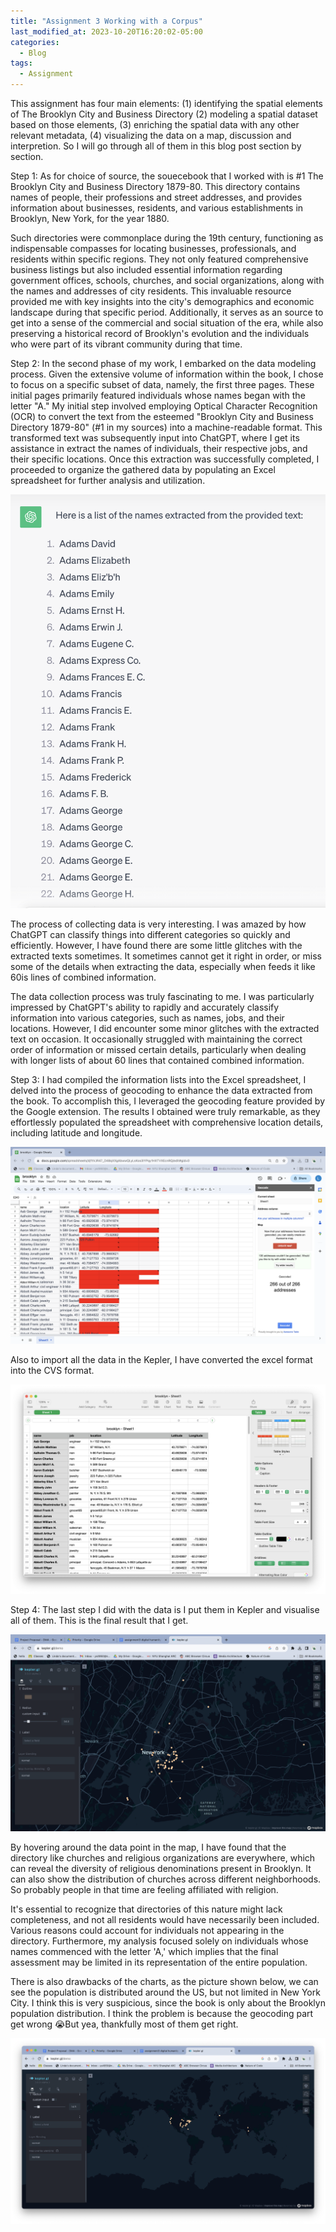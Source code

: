 ```yaml
---
title: "Assignment 3 Working with a Corpus"
last_modified_at: 2023-10-20T16:20:02-05:00
categories:
  - Blog
tags:
  - Assignment
---
```

This assignment has four main elements: (1) identifying the spatial elements of The Brooklyn City and Business Directory (2) modeling a spatial dataset based on those elements, (3) enriching the spatial data with any other relevant metadata, (4) visualizing the data on a map, discussion and interpretion. So I will go through all of them in this blog post section by section.

Step 1: As for choice of source, the souecebook that I worked with is #1 The Brooklyn City and Business Directory 1879-80. This directory contains names of people, their professions and street addresses, and provides information about businesses, residents, and various establishments in Brooklyn, New York, for the year 1880. 

Such directories were commonplace during the 19th century, functioning as indispensable compasses for locating businesses, professionals, and residents within specific regions. They not only featured comprehensive business listings but also included essential information regarding government offices, schools, churches, and social organizations, along with the names and addresses of city residents. This invaluable resource provided me with key insights into the city's demographics and economic landscape during that specific period. Additionally, it serves as an source to get into a sense of the commercial and social situation of the era, while also preserving a historical record of Brooklyn's evolution and the individuals who were part of its vibrant community during that time.

Step 2: In the second phase of my work, I embarked on the data modeling process. Given the extensive volume of information within the book, I chose to focus on a specific subset of data, namely, the first three pages. These initial pages primarily featured individuals whose names began with the letter "A." My initial step involved employing Optical Character Recognition (OCR) to convert the text from the esteemed "Brooklyn City and Business Directory 1879-80" (#1 in my sources) into a machine-readable format. This transformed text was subsequently input into ChatGPT, where I get its assistance in extract the names of individuals, their respective jobs, and their specific locations. Once this extraction was successfully completed, I proceeded to organize the gathered data by populating an Excel spreadsheet for further analysis and utilization.

<img src="/assets/images/11.png" style="zoom:80%"/>

The process of collecting data is very interesting. I was amazed by how ChatGPT can classify things into different categories so quickly and efficiently. However, I have found there are some little glitches with the extracted texts sometimes. It sometimes cannot get it right in order, or miss some of the details when extracting the data, especially when feeds it like 60is lines of combined information.

The data collection process was truly fascinating to me. I was particularly impressed by ChatGPT's ability to rapidly and accurately classify information into various categories, such as names, jobs, and their locations. However, I did encounter some minor glitches with the extracted text on occasion. It occasionally struggled with maintaining the correct order of information or missed certain details, particularly when dealing with longer lists of about 60 lines that contained combined information.


Step 3: I had compiled the information lists into the Excel spreadsheet, I delved into the process of geocoding to enhance the data extracted from the book. To accomplish this, I leveraged the geocoding feature provided by the Google extension. The results I obtained were truly remarkable, as they effortlessly populated the spreadsheet with comprehensive location details, including latitude and longitude. 

<img src="/assets/images/12.png" style="zoom:80%"/>

Also to import all the data in the Kepler, I have converted the excel format into the CVS format.

<img src="/assets/images/13.png" style="zoom:80%"/>

Step 4: The last step I did with the data is I put them in Kepler and visualise all of them. This is the final result that I get.

<img src="/assets/images/14.png" style="zoom:80%"/>

By hovering around the data point in the map, I have found that the directory like churches and religious organizations are everywhere, which can reveal the diversity of religious denominations present in Brooklyn. It can also show the distribution of churches across different neighborhoods. So probably people in that time are feeling affiliated with religion.

It's essential to recognize that directories of this nature might lack completeness, and not all residents would have necessarily been included. Various reasons could account for individuals not appearing in the directory. Furthermore, my analysis focused solely on individuals whose names commenced with the letter 'A,' which implies that the final assessment may be limited in its representation of the entire population.

There is also drawbacks of the charts, as the picture shown below, we can see the population is distributed around the US, but not limited in New York City. I think this is very suspicious, since the book is only about the Brooklyn population distribution. I think the problem is because the geocoding part get wrong 😭But yea, thankfully most of them get right.

<img src="/assets/images/15.png" style="zoom:80%"/>










<!-- ---
title: "Welcome to Jekyll!"
date: 2019-04-18T15:34:30-04:00
categories:
  - blog
tags:
  - Assignment 
---

You'll find this post in your `_posts` directory. Go ahead and edit it and re-build the site to see your changes. You can rebuild the site in many different ways, but the most common way is to run `jekyll serve`, which launches a web server and auto-regenerates your site when a file is updated.

To add new posts, simply add a file in the `_posts` directory that follows the convention `YYYY-MM-DD-name-of-post.ext` and includes the necessary front matter. Take a look at the source for this post to get an idea about how it works.

Jekyll also offers powerful support for code snippets:

```ruby
def print_hi(name)
  puts "Hi, #{name}"
end
print_hi('Tom')
#=> prints 'Hi, Tom' to STDOUT.
```

Check out the [Jekyll docs][jekyll-docs] for more info on how to get the most out of Jekyll. File all bugs/feature requests at [Jekyll’s GitHub repo][jekyll-gh]. If you have questions, you can ask them on [Jekyll Talk][jekyll-talk].

[jekyll-docs]: https://jekyllrb.com/docs/home
[jekyll-gh]:   https://github.com/jekyll/jekyll
[jekyll-talk]: https://talk.jekyllrb.com/ -->
